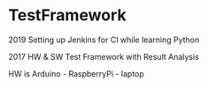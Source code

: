 # TestFramework
2019
Setting up Jenkins for CI while learning Python

2017
HW &amp; SW Test Framework with Result Analysis

HW is Arduino - RaspberryPi - laptop
